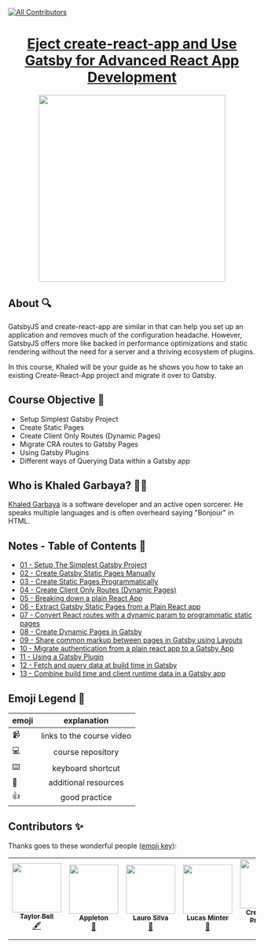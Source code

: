 <!-- ALL-CONTRIBUTORS-BADGE:START - Do not remove or modify this section -->

[![All Contributors](https://img.shields.io/badge/all_contributors-6-orange.svg?style=flat-square)](#contributors-)

<!-- ALL-CONTRIBUTORS-BADGE:END -->

<h1 align="center"><a href="https://egghead.io/courses/eject-create-react-app-and-use-gatsby-for-advanced-react-app-development">Eject create-react-app and Use Gatsby for Advanced React App Development</a></h1>

<p align="center"><img src="https://d2eip9sf3oo6c2.cloudfront.net/series/square_covers/000/000/451/full/preview-full-EGH_cra-to-gatsby_424_2x.png" width="380"></p>

## About 🔍

GatsbyJS and create-react-app are similar in that can help you set up an application and removes much of the configuration headache. However, GatsbyJS offers more like backed in performance optimizations and static rendering without the need for a server and a thriving ecosystem of plugins.

In this course, Khaled will be your guide as he shows you how to take an existing Create-React-App project and migrate it over to Gatsby.

## Course Objective 💪

- Setup Simplest Gatsby Project
- Create Static Pages
- Create Client Only Routes (Dynamic Pages)
- Migrate CRA routes to Gatsby Pages
- Using Gatsby Plugins
- Different ways of Querying Data within a Gatsby app

## Who is Khaled Garbaya? 👨‍💻

[Khaled Garbaya](https://egghead.io/instructors/khaled-garbaya) is a software developer and an active open sorcerer. He speaks multiple languages and is often overheard saying "Bonjour" in HTML.

## Notes - Table of Contents 📜

- [01 - Setup The Simplest Gatsby Project](notes/01-gatsby-setup-the-simplest-gatsby-project.md)
- [02 - Create Gatsby Static Pages Manually](notes/02-gatsby-create-gatsby-static-pages-manually.md)
- [03 - Create Static Pages Programmatically](notes/03-gatsby-create-static-pages-programmatically.md)
- [04 - Create Client Only Routes (Dynamic Pages)](notes/04-gatsby-create-client-only-routes-dynamic-pages.md)
- [05 - Breaking down a plain React App](notes/05-gatsby-breaking-down-a-plain-react-app.md)
- [06 - Extract Gatsby Static Pages from a Plain React app](notes/06-gatsby-extract-gatsby-static-pages-from-a-plain-react-app.md)
- [07 - Convert React routes with a dynamic param to programmatic static pages](notes/07-gatsby-convert-react-routes-with-a-dynamic-param-to-programmatic-static-pages.md)
- [08 - Create Dynamic Pages in Gatsby](notes/08-gatsby-create-dynamic-pages-in-gatsby.md)
- [09 - Share common markup between pages in Gatsby using Layouts](notes/09-gatsby-share-common-markup-between-pages-in-gatsby-using-layouts.md)
- [10 - Migrate authentication from a plain react app to a Gatsby App](notes/10-gatsby-migrate-authentication-from-a-plain-react-app-to-a-gatsby-app.md)
- [11 - Using a Gatsby Plugin](notes/11-gatsby-using-a-gatsby-plugin-bcf8a626.md)
- [12 - Fetch and query data at build time in Gatsby](notes/12-gatsby-fetch-and-query-data-at-build-time-in-gatsby.md)
- [13 - Combine build time and client runtime data in a Gatsby app](notes/13-egghead-combine-build-time-and-client-runtime-data-in-a-gatsby-app.md)

## Emoji Legend 🧠

| emoji |        explanation        |
| ----- | :-----------------------: |
| 📹    | links to the course video |
| 💻    |     course repository     |
| ⌨️    |     keyboard shortcut     |
| 🤔    |   additional resources    |
| 👍    |       good practice       |

## Contributors ✨

Thanks goes to these wonderful people ([emoji key](https://allcontributors.org/docs/en/emoji-key)):

<!-- ALL-CONTRIBUTORS-LIST:START - Do not remove or modify this section -->
<!-- prettier-ignore-start -->
<!-- markdownlint-disable -->
<table>
  <tr>
    <td align="center"><a href="https://github.com/tayiorbeii"><img src="https://avatars2.githubusercontent.com/u/2262858?s=400&u=d02ad0d859aa1c3f879b70061bf7e4a4338ba150&v=4" width="100px;" alt=""/><br /><sub><b>Taylor Bell </b></sub></a><br /><a href="#content-Creeland" title="Content">🖋</a></td>
    <td align="center"><a href="http://maggieappleton.com"><img src="https://avatars0.githubusercontent.com/u/5599295?v=4" width="100px;" alt=""/><br /><sub><b>Appleton</b></sub></a><br /><a href="#design-MaggieAppleton" title="Design">🎨</a></td>
    <td align="center"><a href="https://laurosilva.com"><img src="https://avatars2.githubusercontent.com/u/57044804?v=4" width="100px;" alt=""/><br /><sub><b>Lauro Silva</b></sub></a><br /><a href="https://github.com/eggheadio-projects/build-an-app-with-the-AWS-cloud-development-kit-notes/pulls?q=is%3Apr+reviewed-by%3Alaurosilvacom" title="Reviewed Pull Requests">👀</a></td>
    <td align="center"><a href="https://github.com/lsminter"><img src="https://avatars1.githubusercontent.com/u/26470581?v=4" width="100px;" alt=""/><br /><sub><b>Lucas Minter</b></sub></a><br /><a href="https://github.com/eggheadio-projects/build-an-app-with-the-AWS-cloud-development-kit-notes/pulls?q=is%3Apr+reviewed-by%3Alsminter" title="Reviewed Pull Requests">👀</a></td>
    <td align="center"><a href="https://github.com/Creeland"><img src="https://avatars2.githubusercontent.com/u/518406?v=4" width="100px;" alt=""/><br /><sub><b>Creeland A. Provinsal </b></sub></a><br /><a href="#content-Creeland" title="Content">🖋</a></td>
    <td align="center"><a href="https://zacjones.io"><img src="https://avatars2.githubusercontent.com/u/6188161?v=4" width="100px;" alt=""/><br /><sub><b>Zac Jones</b></sub></a><br /><a href="#content-zacjones93" title="Content">🖋</a></td>
  </tr>
  </tr>
</table>

<!-- markdownlint-enable -->
<!-- prettier-ignore-end -->

<!-- ALL-CONTRIBUTORS-LIST:END -->
